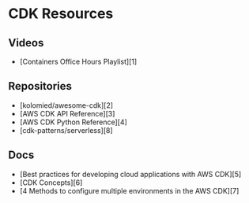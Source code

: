 CDK Resources
===

Videos
---

- [Containers Office Hours Playlist][1]


Repositories
---

- [kolomied/awesome-cdk][2]
- [AWS CDK API Reference][3]
- [AWS CDK Python Reference][4]
- [cdk-patterns/serverless][8]


Docs
---

- [Best practices for developing cloud applications
    with AWS CDK][5]
- [CDK Concepts][6]
- [4 Methods to configure multiple environments in the
    AWS CDK][7]


<!-- Links -->



